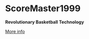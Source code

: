 # ScoreMaster1999

**Revolutionary Basketball Technology**

[More info](https://devpost.com/software/score-master)

